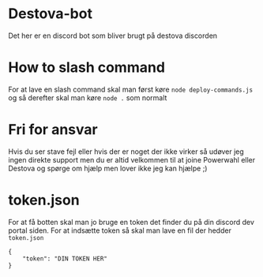 # Destova-bot
Det her er en discord bot som bliver brugt på destova discorden 

# How to slash command
For at lave en slash command skal man først køre `node deploy-commands.js` og så derefter skal man køre `node .` som normalt

# Fri for ansvar
Hvis du ser stave fejl eller hvis der er noget der ikke virker så udøver jeg ingen direkte support men du er altid velkommen til at joine Powerwahl eller Destova og spørge om hjælp men lover ikke jeg kan hjælpe ;)

# token.json
For at få botten skal man jo bruge en token det finder du på din discord dev portal siden. For at indsætte token så skal man lave en fil der hedder `token.json`
```
{
    "token": "DIN TOKEN HER"
}
```
